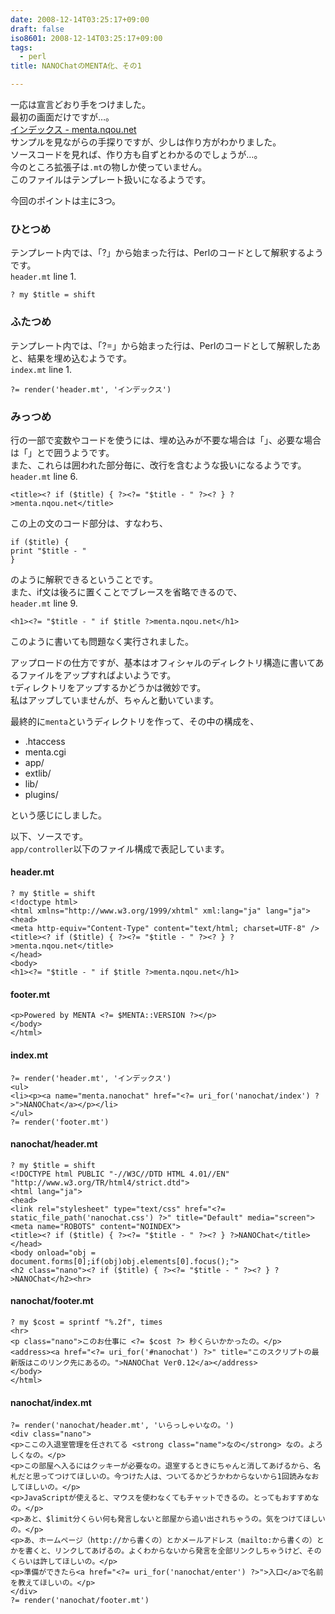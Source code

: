```yaml
---
date: 2008-12-14T03:25:17+09:00
draft: false
iso8601: 2008-12-14T03:25:17+09:00
tags:
  - perl
title: NANOChatのMENTA化、その1

---
```


一応は宣言どおり手をつけました。  
最初の画面だけですが…。  
[インデックス - menta.nqou.net](https://www.nqou.net)  
サンプルを見ながらの手探りですが、少しは作り方がわかりました。  
ソースコードを見れば、作り方も自ずとわかるのでしょうが…。  
今のところ拡張子は`.mt`の物しか使っていません。  
このファイルはテンプレート扱いになるようです。  

今回のポイントは主に3つ。  

### ひとつめ
テンプレート内では、「?」から始まった行は、Perlのコードとして解釈するようです。  
`header.mt` line 1.

```
? my $title = shift
```

### ふたつめ
テンプレート内では、「?=」から始まった行は、Perlのコードとして解釈したあと、結果を埋め込むようです。  
`index.mt` line 1.

```
?= render('header.mt', 'インデックス')
```

### みっつめ
行の一部で変数やコードを使うには、埋め込みが不要な場合は「<?」と「?>」、必要な場合は「<?=」と「?>」とで囲うようです。  
また、これらは囲われた部分毎に、改行を含むような扱いになるようです。  
`header.mt` line 6.

```
<title><? if ($title) { ?><?= "$title - " ?><? } ?>menta.nqou.net</title>
```

この上の文のコード部分は、すなわち、

```
if ($title) {
print "$title - "
}
```

のように解釈できるということです。  
また、if文は後ろに置くことでブレースを省略できるので、  
`header.mt` line 9.

```
<h1><?= "$title - " if $title ?>menta.nqou.net</h1>
```

このように書いても問題なく実行されました。  

アップロードの仕方ですが、基本はオフィシャルのディレクトリ構造に書いてあるファイルをアップすればよいようです。  
`t`ディレクトリをアップするかどうかは微妙です。  
私はアップしていませんが、ちゃんと動いています。  

最終的に`menta`というディレクトリを作って、その中の構成を、

- .htaccess
- menta.cgi
- app/
- extlib/
- lib/
- plugins/

という感じにしました。  

以下、ソースです。  
`app/controller`以下のファイル構成で表記しています。  

#### header.mt

```
? my $title = shift
<!doctype html>
<html xmlns="http://www.w3.org/1999/xhtml" xml:lang="ja" lang="ja">
<head>
<meta http-equiv="Content-Type" content="text/html; charset=UTF-8" />
<title><? if ($title) { ?><?= "$title - " ?><? } ?>menta.nqou.net</title>
</head>
<body>
<h1><?= "$title - " if $title ?>menta.nqou.net</h1>
```

#### footer.mt

```
<p>Powered by MENTA <?= $MENTA::VERSION ?></p>
</body>
</html>
```

#### index.mt

```
?= render('header.mt', 'インデックス')
<ul>
<li><p><a name="menta.nanochat" href="<?= uri_for('nanochat/index') ?>">NANOChat</a></p></li>
</ul>
?= render('footer.mt')
```

#### nanochat/header.mt

```
? my $title = shift
<!DOCTYPE html PUBLIC "-//W3C//DTD HTML 4.01//EN"
"http://www.w3.org/TR/html4/strict.dtd">
<html lang="ja">
<head>
<link rel="stylesheet" type="text/css" href="<?= static_file_path('nanochat.css') ?>" title="Default" media="screen">
<meta name="ROBOTS" content="NOINDEX">
<title><? if ($title) { ?><?= "$title - " ?><? } ?>NANOChat</title>
</head>
<body onload="obj = document.forms[0];if(obj)obj.elements[0].focus();">
<h2 class="nano"><? if ($title) { ?><?= "$title - " ?><? } ?>NANOChat</h2><hr>
```

#### nanochat/footer.mt

```
? my $cost = sprintf "%.2f", times
<hr>
<p class="nano">このお仕事に <?= $cost ?> 秒くらいかかったの。</p>
<address><a href="<?= uri_for('#nanochat') ?>" title="このスクリプトの最新版はこのリンク先にあるの。">NANOChat Ver0.12</a></address>
</body>
</html>
```

#### nanochat/index.mt

```
?= render('nanochat/header.mt', 'いらっしゃいなの。')
<div class="nano">
<p>ここの入退室管理を任されてる <strong class="name">なの</strong> なの。よろしくなの。</p>
<p>この部屋へ入るにはクッキーが必要なの。退室するときにちゃんと消してあげるから、名札だと思ってつけてほしいの。今つけた人は、ついてるかどうかわからないから1回読みなおしてほしいの。</p>
<p>JavaScriptが使えると、マウスを使わなくてもチャットできるの。とってもおすすめなの。</p>
<p>あと、$limit分くらい何も発言しないと部屋から追い出されちゃうの。気をつけてほしいの。</p>
<p>あ、ホームページ（http://から書くの）とかメールアドレス（mailto:から書くの）とかを書くと、リンクしてあげるの。よくわからないから発言を全部リンクしちゃうけど、そのくらいは許してほしいの。</p>
<p>準備ができたら<a href="<?= uri_for('nanochat/enter') ?>">入口</a>で名前を教えてほしいの。</p>
</div>
?= render('nanochat/footer.mt')
```
